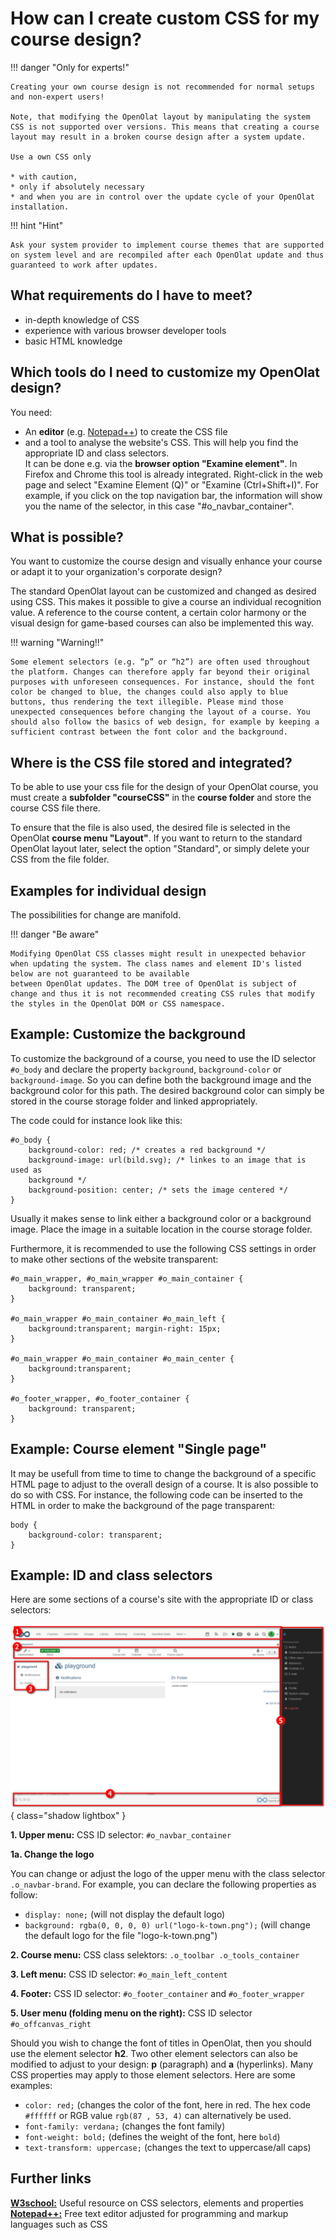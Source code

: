 # How can I create custom CSS for my course design?

!!! danger "Only for experts!"
	
	Creating your own course design is not recommended for normal setups and non-expert users! 
	
	Note, that modifying the OpenOlat layout by manipulating the system CSS is not supported over versions. This means that creating a course layout may result in a broken course design after a system update. 
	
	Use a own CSS only

	* with caution,
	* only if absolutely necessary
	* and when you are in control over the update cycle of your OpenOlat installation.

!!! hint "Hint"
	
	Ask your system provider to implement course themes that are supported on system level and are recompiled after each OpenOlat update and thus guaranteed to work after updates.

## What requirements do I have to meet?

  * in-depth knowledge of CSS
  * experience with various browser developer tools
  * basic HTML knowledge

## Which tools do I need to customize my OpenOlat design?

You need:

* An <b>editor</b> (e.g. [Notepad++](https://notepad-plus-plus.org/)) to create the CSS file
* and a tool to analyse the website's CSS. This will help you find the appropriate ID and class selectors.<br>
It can be done e.g. via the <b>browser option "Examine element"</b>.
In Firefox and Chrome this tool is already integrated.
Right-click in the web page and select "Examine Element
(Q)" or "Examine (Ctrl+Shift+I)".
For example, if you click on the top navigation bar, the information will show you the name of the selector, in this case "#o_navbar_container".

## What is possible?

You want to customize the course design and visually enhance your course or adapt it to your organization's corporate design?

The standard OpenOlat layout can be customized and changed as desired using CSS. This makes it possible to give a course an individual recognition value. A reference to the course content, a certain color harmony or the visual design for game-based courses can also be implemented this way.

!!! warning "Warning!!"

	Some element selectors (e.g. “p” or “h2”) are often used throughout the platform. Changes can therefore apply far beyond their original purposes with unforeseen consequences. For instance, should the font color be changed to blue, the changes could also apply to blue buttons, thus rendering the text illegible. Please mind those unexpected consequences before changing the layout of a course. You should also follow the basics of web design, for example by keeping a sufficient contrast between the font color and the background.

## Where is the CSS file stored and integrated?

To be able to use your css file for the design of your OpenOlat course, you must create a <b>subfolder "courseCSS"</b> in the <b>course folder</b> and store the course CSS file there.

To ensure that the file is also used, the desired file is
selected in the OpenOlat <b>course menu "Layout"</b>. If you want to return to the standard OpenOlat layout later, select the option "Standard", or simply delete your CSS from the file folder.

## Examples for individual design

The possibilities for change are manifold. 

!!! danger "Be aware"

	Modifying OpenOlat CSS classes might result in unexpected behavior when updating the system. The class names and element ID's listed below are not guaranteed to be available
	between OpenOlat updates. The DOM tree of OpenOlat is subject of change and thus it is not recommended creating CSS rules that modify the styles in the OpenOlat DOM or CSS namespace.

## Example: Customize the background

To customize the background of a course, you need to use the ID selector
`#o_body` and declare the property `background`, `background-color` or
`background-image`. So you can define both the background image and the
background color for this path. The desired background color can simply be
stored in the course storage folder and linked appropriately.

The code could for instance look like this:  
  
	#o_body {  
		background-color: red; /* creates a red background */  
		background-image: url(bild.svg); /* linkes to an image that is used as
		background */  
		background-position: center; /* sets the image centered */  
	}

Usually it makes sense to link either a background color or a background
image. Place the image in a suitable location in the course storage folder.

Furthermore, it is recommended to use the following CSS settings in order to
make other sections of the website transparent:

	#o_main_wrapper, #o_main_wrapper #o_main_container {  
		background: transparent;  
	}
	
	#o_main_wrapper #o_main_container #o_main_left {  
		background:transparent; margin-right: 15px;  
	}
	
	#o_main_wrapper #o_main_container #o_main_center {  
		background:transparent;  
	}
	
	#o_footer_wrapper, #o_footer_container {  
		background: transparent;  
	}
  
## Example: Course element "Single page"  

It may be usefull from time to time to change the background of a specific
HTML page to adjust to the overall design of a course. It is also possible to
do so with CSS. For instance, the following code can be inserted to the HTML
in order to make the background of the page transparent:  
  
	body {  
		background-color: transparent;  
	}

## Example: ID and class selectors

Here are some sections of a course's site with the appropriate ID or class
selectors:

![css_structure_v1_en.png](assets/css_structure_v1_en.png){ class="shadow lightbox" }  

 **1\. Upper menu:** CSS ID selector: `#o_navbar_container`

 **1a. Change the logo**  

You can change or adjust the logo of the upper menu with the class selector
`.o_navbar-brand`. For example, you can declare the following properties as
follow:

  * `display: none;` (will not display the default logo)
  * `background: rgba(0, 0, 0, 0) url("logo-k-town.png");` (will change the default logo for the file "logo-k-town.png")

 **2\. Course menu:** CSS class selektors: `.o_toolbar .o_tools_container`

 **3\. Left menu:** CSS ID selector: `#o_main_left_content`

 **4\. Footer:** CSS ID selector: `#o_footer_container` and `#o_footer_wrapper`

 **5\. User menu (folding menu on the right):** CSS ID selector `#o_offcanvas_right`

  

Should you wish to change the font of titles in OpenOlat, then you should use the element selector **h2**. Two other element selectors can also be modified to adjust to your design: **p** (paragraph) and **a** (hyperlinks). Many CSS properties may apply to those element selectors. Here are some examples:

  *  `color: red;` (changes the color of the font, here in red. The hex code `#ffffff` or RGB value `rgb(87 , 53, 4)` can alternatively be used.
  *  `font-family: verdana;` (changes the font family)  
  *  `font-weight: bold;` (defines the weight of the font, here `bold`)  
  *  `text-transform: uppercase;` (changes the text to uppercase/all caps)  

## Further links

 **[W3school:](http://www.w3schools.com/css/default.asp)** Useful resource on CSS selectors, elements and properties  
 **[Notepad++:](https://notepad-plus-plus.org/)** Free text editor adjusted for programming and markup languages such as CSS
